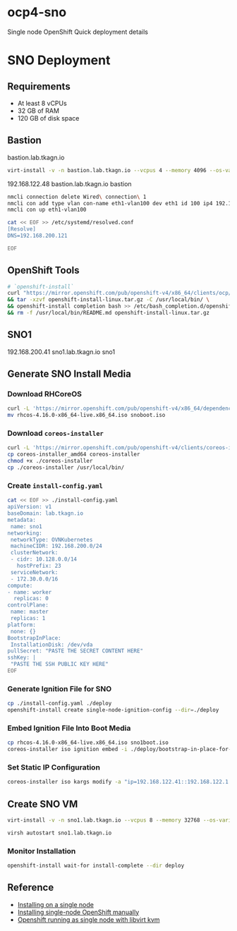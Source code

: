 # ocp4-sno
Single node OpenShift Quick deployment details

# SNO Deployment

## Requirements

- At least 8 vCPUs
- 32 GB of RAM
- 120 GB of disk space

## Bastion

bastion.lab.tkagn.io

```bash
virt-install -v -n bastion.lab.tkagn.io --vcpus 4 --memory 4096 --os-variant fedora39 --import --disk 'path=/var/lib/libvirt/images/bastion.qcow2' --disk 'device=cdrom,path=/var/lib/libvirt/images/bastion-cloudconfig.iso,bus=scsi' --network network=default,model=virtio --network bridge=br0-eno1.101,model=virtio --graphics 'none' --console pty,target_type=serial --noautoconsole --noreboot
```


192.168.122.48 bastion.lab.tkagn.io bastion

```bash
nmcli connection delete Wired\ connection\ 1
nmcli con add type vlan con-name eth1-vlan100 dev eth1 id 100 ip4 192.168.200.10/24 ipv4.dns 192.168.200.121 ipv4.method manual
nmcli con up eth1-vlan100

cat << EOF >> /etc/systemd/resolved.conf
[Resolve]
DNS=192.168.200.121

EOF
```


## OpenShift Tools

```bash
# `openshift-install`
curl "https://mirror.openshift.com/pub/openshift-v4/x86_64/clients/ocp/stable/openshift-install-linux.tar.gz" -O \
&& tar -xzvf openshift-install-linux.tar.gz -C /usr/local/bin/ \
&& openshift-install completion bash >> /etc/bash_completion.d/openshift-install_bash_completion \
&& rm -f /usr/local/bin/README.md openshift-install-linux.tar.gz
```

## SNO1

 
192.168.200.41 sno1.lab.tkagn.io sno1


## Generate SNO Install Media

### Download RHCoreOS

```bash
curl -L 'https://mirror.openshift.com/pub/openshift-v4/x86_64/dependencies/rhcos/latest/rhcos-live.x86_64.iso' -O
mv rhcos-4.16.0-x86_64-live.x86_64.iso snoboot.iso
```

### Download `coreos-installer`

```bash
curl -L 'https://mirror.openshift.com/pub/openshift-v4/clients/coreos-installer/latest/coreos-installer_amd64' -O
cp coreos-installer_amd64 coreos-installer
chmod +x ./coreos-installer
cp ./coreos-installer /usr/local/bin/
```

### Create `install-config.yaml`

```bash
cat << EOF >> ./install-config.yaml
apiVersion: v1
baseDomain: lab.tkagn.io
metadata:
 name: sno1
networking:
 networkType: OVNKubernetes
 machineCIDR: 192.168.200.0/24
 clusterNetwork:
 - cidr: 10.128.0.0/14
   hostPrefix: 23 
 serviceNetwork:
 - 172.30.0.0/16
compute:
- name: worker
  replicas: 0
controlPlane:
 name: master
 replicas: 1
platform:
 none: {}
BootstrapInPlace:
 InstallationDisk: /dev/vda
pullSecret: "PASTE THE SECRET CONTENT HERE"
sshKey: |
 "PASTE THE SSH PUBLIC KEY HERE"
EOF
```

### Generate Ignition File for SNO

```bash
cp ./install-config.yaml ./deploy
openshift-install create single-node-ignition-config --dir=./deploy
```

### Embed Ignition File Into Boot Media

```bash
cp rhcos-4.16.0-x86_64-live.x86_64.iso sno1boot.iso
coreos-installer iso ignition embed -i ./deploy/bootstrap-in-place-for-live-iso.ign sno1boot.iso
```

### Set Static IP Configuration

```bash
coreos-installer iso kargs modify -a "ip=192.168.122.41::192.168.122.1:255.255.255.0:sno1.lab.tkagn.io:ens1:off:192.168.130.1:8.8.8.8" /var/lib/libvirt/images/rhcos-sno-4.8.2-x86_64-live.x86_64.iso
```


## Create SNO VM

```bash
virt-install -v -n sno1.lab.tkagn.io --vcpus 8 --memory 32768 --os-variant rhel9.2 --import --disk 'path=/dev/vmdisks/sno1-os' --cdrom 'snoboot.iso' --network bridge=br0-eno1.101,model=virtio --graphics 'vnc' --console pty,target_type=serial --noautoconsole --noreboot --boot menu=on

virsh autostart sno1.lab.tkagn.io 
```

### Monitor Installation

```bash
openshift-install wait-for install-complete --dir deploy
```

## Reference

- [Installing on a single node](https://docs.redhat.com/en/documentation/openshift_container_platform/4.17/html/installing_on_a_single_node/index)
- [Installing single-node OpenShift manually](https://docs.redhat.com/en/documentation/openshift_container_platform/4.17/html/installing_on_a_single_node/install-sno-installing-sno#install-sno-installing-sno-manually)
- [Openshift running as single node with libvirt kvm](https://fajlinuxblog.medium.com/openshift-running-as-single-node-with-libvirt-kvm-cb615d2c43e6)
